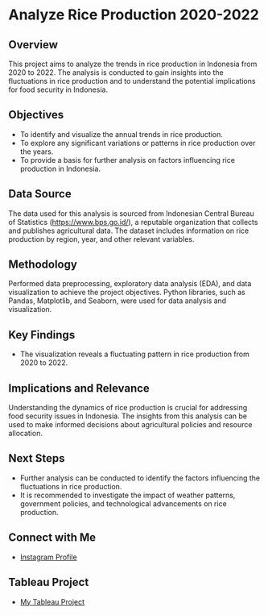 # Analyze Rice Production 2020-2022

## Overview
This project aims to analyze the trends in rice production in Indonesia from 2020 to 2022. The analysis is conducted to gain insights into the fluctuations in rice production and to understand the potential implications for food security in Indonesia.

## Objectives
- To identify and visualize the annual trends in rice production.
- To explore any significant variations or patterns in rice production over the years.
- To provide a basis for further analysis on factors influencing rice production in Indonesia.

## Data Source
The data used for this analysis is sourced from Indonesian Central Bureau of Statistics (https://www.bps.go.id/), a reputable organization that collects and publishes agricultural data. The dataset includes information on rice production by region, year, and other relevant variables.

## Methodology
Performed data preprocessing, exploratory data analysis (EDA), and data visualization to achieve the project objectives. Python libraries, such as Pandas, Matplotlib, and Seaborn, were used for data analysis and visualization.

## Key Findings
- The visualization reveals a fluctuating pattern in rice production from 2020 to 2022.

## Implications and Relevance
Understanding the dynamics of rice production is crucial for addressing food security issues in Indonesia. The insights from this analysis can be used to make informed decisions about agricultural policies and resource allocation.

## Next Steps
- Further analysis can be conducted to identify the factors influencing the fluctuations in rice production.
- It is recommended to investigate the impact of weather patterns, government policies, and technological advancements on rice production.

## Connect with Me
- [Instagram Profile](https://www.instagram.com/azkiyakmal/)

## Tableau Project
- [My Tableau Project](https://public.tableau.com/app/profile/muhammad.azkiya.akmal/viz/ProduksiPadiIndonesia/ProduksiPadiIndonesia)
